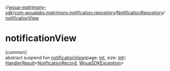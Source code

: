 //[woua-matrimony-sdk](../../../index.md)/[com.woualabs.matrimony.notification.repository](../index.md)/[NotificationRepository](index.md)/[notificationView](notification-view.md)

# notificationView

[common]\
abstract suspend fun [notificationView](notification-view.md)(page: [Int](https://kotlinlang.org/api/latest/jvm/stdlib/kotlin/-int/index.html), size: [Int](https://kotlinlang.org/api/latest/jvm/stdlib/kotlin/-int/index.html)): [HandlerResult](../../com.woualabs.matrimony.errors/-handler-result/index.md)<[NotificationRecord](../../com.woualabs.matrimony.notification.mapper/-notification-record/index.md), [WouaSDKException](../../com.woualabs.matrimony.errors.exception/-woua-s-d-k-exception/index.md)>
